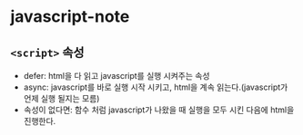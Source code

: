 # javascript-note

## `<script>` 속성
* defer: html을 다 읽고 javascript를 실행 시켜주는 속성
* async: javascript를 바로 실행 시작 시키고, html을 계속 읽는다.(javascript가 언제 실행 될지는 모름)
* 속성이 없다면: 함수 처럼 javascript가 나왔을 때 실행을 모두 시킨 다음에 html을 진행한다. 
